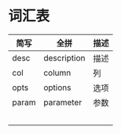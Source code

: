 # 词汇表



| 简写    | 全拼          | 描述   |
| ----- | ----------- | ---- |
| desc  | description | 描述   |
| col   | column      | 列    |
| opts  | options     | 选项   |
| param | parameter   | 参数   |
|       |             |      |
|       |             |      |
|       |             |      |
|       |             |      |
|       |             |      |

